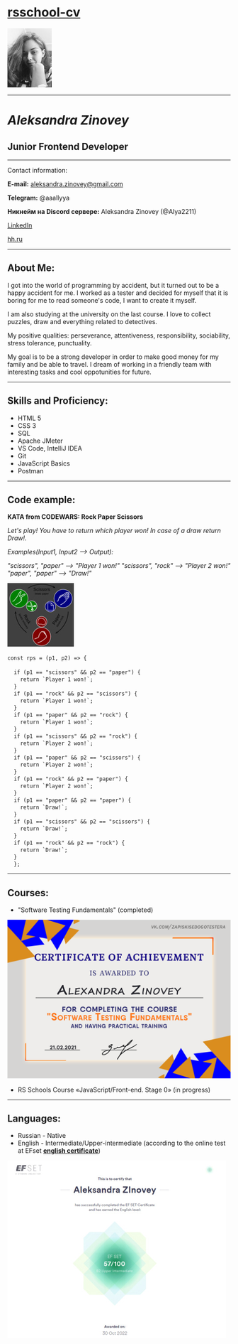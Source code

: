 # [__rsschool-cv__](https://app.rs.school/ "aleksandrazinovey.github.io/rsschool-cv/cv#junior-frontend-developer")

![My photo](https://github.com/Alya2211/rsschool-cv/blob/gh-pages/images/imgonline-com-ua-Resize-Cnxz05U2YqYa.jpg?raw=true  "My photo")

* * *

# ___Aleksandra Zinovey___

## Junior Frontend Developer

* * *

Contact information:

__E-mail:__ aleksandra.zinovey@gmail.com

__Telegram:__ @aaallyya

__Никнейм на Discord сервере:__ Aleksandra Zinovey (@Alya2211)

[LinkedIn](https://www.linkedin.com/in/aleksandra-zinovey/ "https://www.linkedin.com/in/aleksandra-zinovey/")

[hh.ru](https://spb.hh.ru/resume/f909b32aff03eff7a80039ed1f536977516473 "https://spb.hh.ru/resume/f909b32aff03eff7a80039ed1f536977516473")

* * *

## About Me:

I got into the world of programming by accident, but it turned out to be a happy accident for me. I worked as a tester and decided for myself that it is boring for me to read someone's code, I want to create it myself. 

I am also studying at the university on the last course. I love to collect puzzles, draw and everything related to detectives. 

My positive qualities: perseverance, attentiveness, responsibility, sociability, stress tolerance, punctuality. 

My goal is to be a strong developer in order to make good money for my family and be able to travel. I dream of working in a friendly team with interesting tasks and cool oppotunities for future.

* * *

## Skills and Proficiency:

- HTML 5
- CSS 3
- SQL
- Apache JMeter
- VS Code, IntelliJ IDEA
- Git
- JavaScript Basics
- Postman

* * *

## Code example:

__KATA from CODEWARS: Rock Paper Scissors__

*Let's play! You have to return which player won! In case of a draw return Draw!.*

*Examples(Input1, Input2 --> Output):*

*"scissors", "paper" --> "Player 1 won!"
"scissors", "rock" --> "Player 2 won!"
"paper", "paper" --> "Draw!"*

![Kata photo](https://github.com/Alya2211/rsschool-cv/blob/gh-pages/images/imgonline-com-ua-Resize-oojmBWkegSg1O.jpg?raw=true  "Kata photo")

````
const rps = (p1, p2) => {

  if (p1 == "scissors" && p2 == "paper") {
    return `Player 1 won!`;
  }
  if (p1 == "rock" && p2 == "scissors") {
    return `Player 1 won!`;
  }
  if (p1 == "paper" && p2 == "rock") {
    return `Player 1 won!`;
  }
  if (p1 == "scissors" && p2 == "rock") {
    return `Player 2 won!`;
  }
  if (p1 == "paper" && p2 == "scissors") {
    return `Player 2 won!`;
  }
  if (p1 == "rock" && p2 == "paper") {
    return `Player 2 won!`;
  }
  if (p1 == "paper" && p2 == "paper") {
    return `Draw!`;
  }
  if (p1 == "scissors" && p2 == "scissors") {
    return `Draw!`;
  }
  if (p1 == "rock" && p2 == "rock") {
    return `Draw!`;
  }
  };
````

* * *

## Courses:

- "Software Testing Fundamentals" (completed)

![certificate photo](https://raw.githubusercontent.com/Alya2211/rsschool-cv/gh-pages/images/Alexandra-Zinovey.png  "certificate")

- RS Schools Course «JavaScript/Front-end. Stage 0» (in progress)

* * *

## Languages:
- Russian - Native
- English - Intermediate/Upper-intermediate (according to the online test at EFset [__english certificate__](https://www.efset.org/cert/YKszuR "https://www.efset.org/cert/YKszuR"))

![certificate photo](https://github.com/Alya2211/rsschool-cv/blob/gh-pages/images/imgonline-com-ua-Resize-vZL7yZPB0JPa.jpg?raw=true  "certificate")
